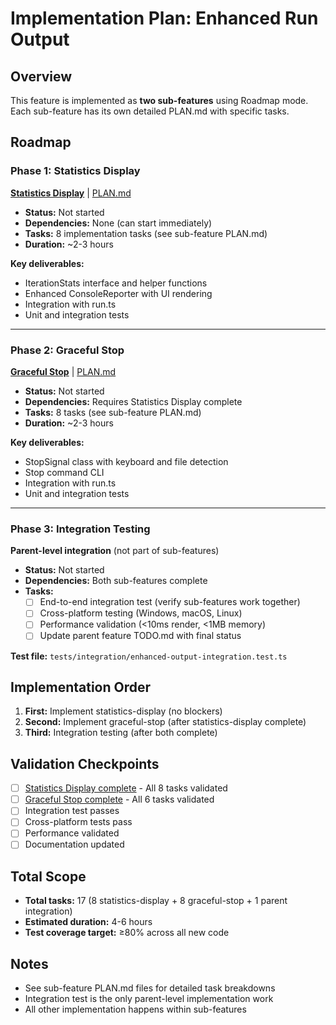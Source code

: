# Implementation Plan: Enhanced Run Output

## Overview

This feature is implemented as **two sub-features** using Roadmap mode. Each sub-feature has its own detailed PLAN.md with specific tasks.

## Roadmap

### Phase 1: Statistics Display

**[Statistics Display](./features/statistics-display/README.md)** | [PLAN.md](./features/statistics-display/PLAN.md)

- **Status:** Not started
- **Dependencies:** None (can start immediately)
- **Tasks:** 8 implementation tasks (see sub-feature PLAN.md)
- **Duration:** ~2-3 hours

**Key deliverables:**

- IterationStats interface and helper functions
- Enhanced ConsoleReporter with UI rendering
- Integration with run.ts
- Unit and integration tests

---

### Phase 2: Graceful Stop

**[Graceful Stop](./features/graceful-stop/README.md)** | [PLAN.md](./features/graceful-stop/PLAN.md)

- **Status:** Not started
- **Dependencies:** Requires Statistics Display complete
- **Tasks:** 8 tasks (see sub-feature PLAN.md)
- **Duration:** ~2-3 hours

**Key deliverables:**

- StopSignal class with keyboard and file detection
- Stop command CLI
- Integration with run.ts
- Unit and integration tests

---

### Phase 3: Integration Testing

**Parent-level integration** (not part of sub-features)

- **Status:** Not started
- **Dependencies:** Both sub-features complete
- **Tasks:**
  - [ ] End-to-end integration test (verify sub-features work together)
  - [ ] Cross-platform testing (Windows, macOS, Linux)
  - [ ] Performance validation (<10ms render, <1MB memory)
  - [ ] Update parent feature TODO.md with final status

**Test file:** `tests/integration/enhanced-output-integration.test.ts`

## Implementation Order

1. **First:** Implement statistics-display (no blockers)
2. **Second:** Implement graceful-stop (after statistics-display complete)
3. **Third:** Integration testing (after both complete)

## Validation Checkpoints

- [ ] [Statistics Display complete](./features/statistics-display/TODO.md) - All 8 tasks validated
- [ ] [Graceful Stop complete](./features/graceful-stop/TODO.md) - All 6 tasks validated
- [ ] Integration test passes
- [ ] Cross-platform tests pass
- [ ] Performance validated
- [ ] Documentation updated

## Total Scope

- **Total tasks:** 17 (8 statistics-display + 8 graceful-stop + 1 parent integration)
- **Estimated duration:** 4-6 hours
- **Test coverage target:** ≥80% across all new code

## Notes

- See sub-feature PLAN.md files for detailed task breakdowns
- Integration test is the only parent-level implementation work
- All other implementation happens within sub-features
